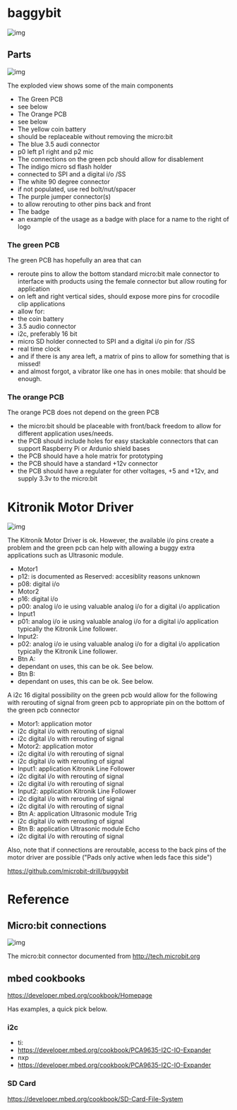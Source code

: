 # baggybit
![img](media/collection.png)

## Parts
![img](media/blown.png)

The exploded view shows some of the main components
- The Green PCB
 - see below
- The Orange PCB
 - see below
- The yellow coin battery
 - should be replaceable without removing the micro:bit 
- The blue 3.5 audi connector
 - p0 left p1 right and p2 mic
 - The connections on the green pcb should allow for disablement
- The indigo micro sd flash holder
 - connected to SPI and a digital i/o /SS
- The white 90 degree connector
 - if not populated, use red bolt/nut/spacer
- The purple jumper connector(s)
 - to allow rerouting to other pins back and front 
- The badge
 - an example of the usage as a badge with place for a name to the right of logo

### The green PCB
The green PCB has hopefully an area that can 
- reroute pins to allow the bottom standard micro:bit male connector to interface with products using the female connector but allow routing for application
- on left and right vertical sides, should expose more pins for crocodile clip applications
- allow for:
 - the coin battery
 - 3.5 audio connector
 - i2c, preferably 16 bit
 - micro SD holder connected to SPI and a digital i/o pin for /SS
 - real time clock
 - and if there is any area left, a matrix of pins to allow for something that is missed!
 - and almost forgot, a vibrator like one has in ones mobile: that should be enough.

### The orange PCB
The orange PCB does not depend on the green PCB
- the micro:bit should be placeable with front/back freedom to allow for different application uses/needs.
- the PCB should include holes for easy stackable connectors that can support Raspberry Pi or Ardunio shield bases
- the PCB should have a hole matrix for prototyping
- the PCB should have a standard +12v connector 
- the PCB should have a regulater for other voltages, +5 and +12v, and supply 3.3v to the micro:bit

# Kitronik Motor Driver
![img](media/motordriver.png)

The Kitronik Motor Driver is ok. However, the available i/o pins create a problem and the green pcb can help with allowing a buggy extra applications such as Ultrasonic module.

- Motor1
 - p12: is documented as Reserved: accesiblity reasons unknown
 - p08: digital i/o
- Motor2
 - p16: digital i/o
 - p00: analog i/o ie using valuable analog i/o for a digital i/o application
- Input1
 - p01: analog i/o ie using valuable analog i/o for a digital i/o application typically the Kitronik Line follower.
- Input2:
 - p02: analog i/o ie using valuable analog i/o for a digital i/o application typically the Kitronik Line follower.
- Btn A:
 - dependant on uses, this can be ok. See below.
- Btn B:
 - dependant on uses, this can be ok. See below.

A i2c 16 digital possibility on the green pcb would allow for the following with rerouting of signal from green pcb to appropriate pin on the bottom of the green pcb connector

- Motor1: application motor
 - i2c digital i/o with rerouting of signal 
 - i2c digital i/o with rerouting of signal 
- Motor2: application motor
 - i2c digital i/o with rerouting of signal 
 - i2c digital i/o with rerouting of signal 
- Input1: application Kitronik Line Follower
 - i2c digital i/o with rerouting of signal 
 - i2c digital i/o with rerouting of signal 
- Input2: application Kitronik Line Follower
 - i2c digital i/o with rerouting of signal 
 - i2c digital i/o with rerouting of signal 
- Btn A: application Ultrasonic module Trig
 - i2c digital i/o with rerouting of signal 
- Btn B: application Ultrasonic module Echo
 - i2c digital i/o with rerouting of signal 

Also, note that if connections are reroutable, access to the back pins of the motor driver are possible ("Pads only active when leds face this side")

https://github.com/microbit-drill/buggybit 

# Reference

## Micro:bit connections
![img](media/microbitconnector.png)

The micro:bit connector documented from http://tech.microbit.org

## mbed cookbooks
https://developer.mbed.org/cookbook/Homepage

Has examples, a quick pick below.

### i2c
- ti:
 - https://developer.mbed.org/cookbook/PCA9635-I2C-IO-Expander
- nxp
 - https://developer.mbed.org/cookbook/PCA9635-I2C-IO-Expander

### SD Card
https://developer.mbed.org/cookbook/SD-Card-File-System 



